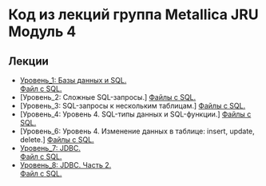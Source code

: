 # Код из лекций группа Metallica JRU Модуль 4

## Лекции

- [Уровень_1: Базы данных и SQL.](https://github.com/tatianabakachJRU/theKillersModule4/tree/main/src/main/java/com/javarush/lecture_1 )  
  [Файл с SQL.](https://github.com/tatianabakachJRU/theKillersModule4/blob/main/src/main/resources/lecture_1.sql )
- [Уровень_2: Сложные SQL-запросы.]
  [Файлы с SQL.](https://github.com/tatianabakachJRU/theKillersModule4/blob/main/src/main/resources )
- [Уровень_3: SQL-запросы к нескольким таблицам.]
  [Файлы с SQL.](https://github.com/tatianabakachJRU/theKillersModule4/blob/main/src/main/resources )
- [Уровень_4: Уровень 4. SQL-типы данных и SQL-функции.]
  [Файлы с SQL.](https://github.com/tatianabakachJRU/theKillersModule4/blob/main/src/main/resources )
- [Уровень_6: Уровень 4. Изменение данных в таблице: insert, update, delete.]
  [Файлы с SQL.](https://github.com/tatianabakachJRU/theKillersModule4/blob/main/src/main/resources )
- [Уровень_7: JDBC.](https://github.com/tatianabakachJRU/theKillersModule4/tree/main/src/main/java/com/javarush/lecture_7 )  
  [Файл с SQL.](https://github.com/tatianabakachJRU/theKillersModule4/blob/main/src/main/resources/lecture_1.sql )
- [Уровень_8: JDBC. Часть 2.](https://github.com/tatianabakachJRU/theKillersModule4/tree/main/src/main/java/com/javarush/lecture_8 )  
  [Файл с SQL.](https://github.com/tatianabakachJRU/theKillersModule4/blob/main/src/main/resources/lecture_1.sql )

